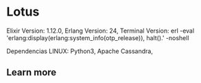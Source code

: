 # Lotus

Elixir Version: 1.12.0,
Erlang Version: 24,
Terminal Version: erl -eval 'erlang:display(erlang:system_info(otp_release)), halt().'  -noshell


Dependencias LINUX:
Python3,
Apache Cassandra,

## Learn more
